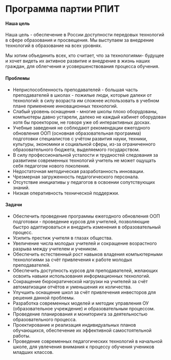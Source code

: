 # Программа партии РПИТ

#### Наша цель

Наша цель - обеспечение в России доступности передовых технологий в сфере образования и просвещения. Мы выступаем за внедрение технологий в образование на всех уровнях.

Мы хотим объединить всех, кто считает, что за технологиями- будущее и хочет видеть их активное развитие и внедрение в жизнь наших граждан, для облегчения и усовершенствования процесса обучения.

#### Проблемы

* Неприспособленность преподавателей - большая часть преподавателей в школах - пожилые люди, которые далеки от технологий: в силу возраста им сложнее использовать в учебном плане применение инновационных технологий.
* Слабый уровень оснащения - многие школы плохо оборудованы, компьютеры давно устарели, далеко не каждый кабинет оборудован хотя бы проектором, не говоря уже об интерактивных досках.
* Учебные заведения не соблюдают рекомендации ежегодного обновления ООП (основная образовательная программа) подготовки специалистов с учётом развития науки, техники, культуры, экономики и социальной сферы, из-за ограниченного образовательного бюджета, выделяемого государством.
* В силу профессиональной усталости и трудностей следования за развитием современных технологий учитель не может ощущать себя педагогом нового поколения.
* Недостаточная методическая разработанность инновации.
* Чрезмерная загруженность педагогического персонала.
* Отсутствие инициативы у педагогов в освоении сопутствующих знаний.
* Низкая оперативность технической поддержки.


#### Задачи

* Обеспечить проведение программы ежегодного обновления ООП подготовки - проведение курсов для учителей, позволяющие быстро адаптироваться и внедрить изменения в образовательный процесс.
* Усилить престиж учителя в глазах общества.
* Увеличение числа молодых учителей и сокращение возрастного разрыва между учителем и учеником.
* Обеспечить естественный рост навыков владения компьютерными технологиями за счёт привлечения к работе молодых преподавателей.
* Обеспечить доступность курсов для преподавателей, желающих освоить навыки использования информационных технологий.
* Сокращение бюрократической нагрузки на учителей за счёт автоматизации отчётов и уменьшения их количества.
* Улучшить оснащение школ за счёт привлечения инвесторов для решения данной проблемы.
* Разработка современных моделей и методик управления ОУ (образовательное учреждение) и образовательным процессом.
* Проведение планирования и мониторинга за деятельностью образовательного процесса.
* Проектирование и реализация индивидуальных планов обучающихся, обеспечение их эффективной самостоятельной работы.
* Проведение современных педагогических технологий в начальной школе, для увлечения внимания к процессу обучения учеников младших классов.




